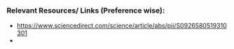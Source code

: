 ### Relevant Resources/ Links (Preference wise):

- https://www.sciencedirect.com/science/article/abs/pii/S0926580519310301
- 
